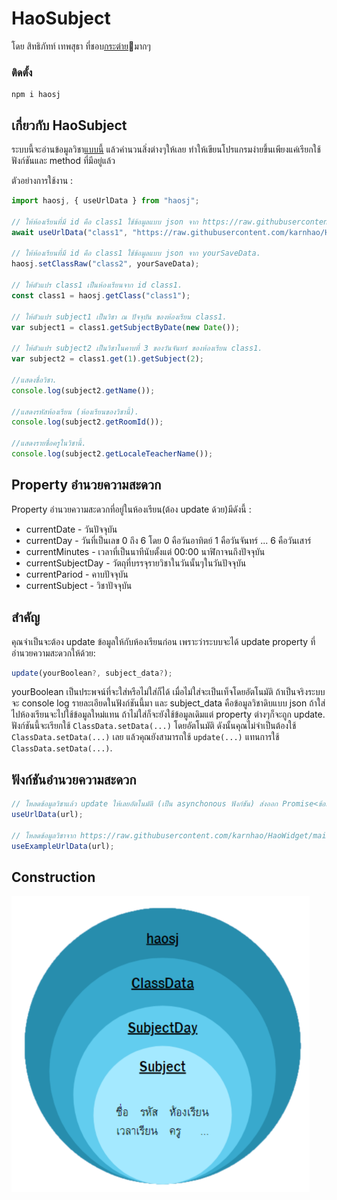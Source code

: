 # HaoSubject
โดย สิทธิภัทท์ เทพสุธา ที่ชอบ[กระต่าย](https://th.wikipedia.org/wiki/%E0%B8%81%E0%B8%A3%E0%B8%B0%E0%B8%95%E0%B9%88%E0%B8%B2%E0%B8%A2)🐇มากๆ

### ติดตั้ง 
```
npm i haosj
```

## เกี่ยวกับ HaoSubject
ระบบนี้จะอ่านข้อมูลวิชา[แบบนี้](https://raw.githubusercontent.com/karnhao/HaoWidget/main/subject_data/6-10/6-10.json) แล้วคำนวนสิ่งต่างๆให้เลย ทำให้เขียนโปรแกรมง่ายขึ้นเพียงแค่เรียกใช้ฟังก์ชันและ method ที่มีอยู่แล้ว

ตัวอย่างการใช้งาน :
```js
import haosj, { useUrlData } from "haosj";

// ให้ห้องเรียนที่มี id คือ class1 ใช้ข้อมูลแบบ json จาก https://raw.githubusercontent.com/karnhao/HaoWidget/main/subject_data/6-10/6-10.json
await useUrlData("class1", "https://raw.githubusercontent.com/karnhao/HaoWidget/main/subject_data/6-10/6-10.json", false);

// ให้ห้องเรียนที่มี id คือ class1 ใช้ข้อมูลแบบ json จาก yourSaveData.
haosj.setClassRaw("class2", yourSaveData);

// ให้ตัวแปร class1 เป็นห้องเรียนจาก id class1.
const class1 = haosj.getClass("class1");

// ให้ตัวแปร subject1 เป็นวิชา ณ ปัจจุบัน ของห้องเรียน class1.
var subject1 = class1.getSubjectByDate(new Date());

// ให้ตัวแปร subject2 เป็นวิชาในคาบที่ 3 ของวันจันทร์ ของห้องเรียน class1.
var subject2 = class1.get(1).getSubject(2);

//แสดงชื่อวิชา.
console.log(subject2.getName());

//แสดงรหัสห้องเรียน (ห้องเรียนของวิชานี้).
console.log(subject2.getRoomId());

//แสดงรายชื่อครูในวิชานี้.
console.log(subject2.getLocaleTeacherName());
```

## Property อำนวยความสะดวก
Property อำนวยความสะดวกที่อยู่ในห้องเรียน(ต้อง update ด้วย)มีดังนี้ :
* currentDate - วันปัจจุบัน
* currentDay - วันที่เป็นเลข 0 ถึง 6 โดย 0 คือวันอาทิตย์ 1 คือวันจันทร์ ... 6 คือวันเสาร์
* currentMinutes - เวลาที่เป็นนาทีนับตั้งแต่ 00:00 นาฬิกาจนถึงปัจจุบัน
* currentSubjectDay - วัตถุที่บรรจุรายวิชาในวันนั้นๆในวันปัจจุบัน
* currentPariod - คาบปัจจุบัน
* currentSubject - วิชาปัจจุบัน

## สำคัญ
คุณจำเป็นจะต้อง update ข้อมูลให้กับห้องเรียนก่อน เพราะว่าระบบจะได้ update property ที่อำนวยความสะดวกให้ด้วย:
```js
update(yourBoolean?, subject_data?);
```
yourBoolean เป็นประพจน์ที่จะใส่หรือไม่ใส่ก็ได้ เมื่อไม่ใส่จะเป็นเท็จโดยอัตโนมัติ ถ้าเป็นจริงระบบจะ console log รายละเอียดในฟังก์ชันนี้มา และ subject_data คือข้อมูลวิชาดิบแบบ json ถ้าใส่ไปห้องเรียนจะไปใช้ข้อมูลใหม่แทน ถ้าไม่ใส่ก็จะยังใช้ข้อมูลเดิมแต่ property ต่างๆก็จะถูก update. ฟังก์ชันนี้จะเรียกใช้ `ClassData.setData(...)` โดยอัตโนมัติ ดังนั้นคุณไม่จำเป็นต้องใช้ `ClassData.setData(...)` เลย แล้วคุณยังสามารถใช้ `update(...)` แทนการใช้ `ClassData.setData(...)`.

## ฟังก์ชันอำนวยความสะดวก
```js
// โหลดข้อมูลวิชาแล้ว update ให้เลยอัตโนมัติ (เป็น asynchonous ฟังก์ชัน) ส่งออก Promise<ข้อมูลดิบ>
useUrlData(url);

// โหลดข้อมูลวิชาจาก https://raw.githubusercontent.com/karnhao/HaoWidget/main/subject_data/6-10/6-10.json แล้ว update ให้เลยอัตโนมัติ (เป็น asynchonous ฟังก์ชัน) ส่งออก Promise<ข้อมูลดิบ>
useExampleUrlData(url);
```

## Construction
![Construction](https://raw.githubusercontent.com/karnhao/haosj/main/src/images/haosj.png)
